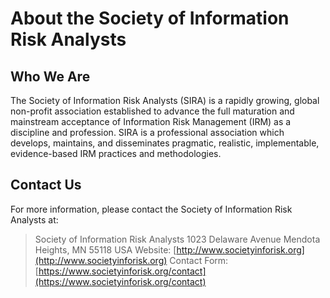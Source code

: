 # About the Society of Information Risk Analysts #

## Who We Are ##

The Society of Information Risk Analysts (SIRA) is a rapidly growing, global non-profit association established to advance the full maturation and mainstream acceptance of Information Risk Management (IRM) as a discipline and profession. SIRA is a professional association which develops, maintains, and disseminates pragmatic, realistic, implementable, evidence-based IRM practices and methodologies.

## Contact Us ##

For more information, please contact the Society of Information Risk Analysts at:

>Society of Information Risk Analysts 1023 Delaware Avenue
>Mendota Heights, MN 55118
>USA
>Website: [http://www.societyinforisk.org](http://www.societyinforisk.org)
>Contact Form: [https://www.societyinforisk.org/contact](https://www.societyinforisk.org/contact)